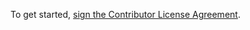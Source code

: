 To get started, <a href="https://www.clahub.com/agreements/Civcraft/Mercury">sign the Contributor License Agreement</a>.
